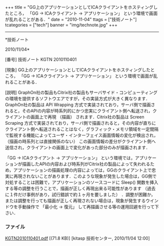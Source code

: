 ﻿+++
title = "GG上のアプリケーションとしてICAクライアントをホスティングしたところ， 「GG → ICAクライアント → アプリケーション」 という環境で画面が乱れることがある．"
date = "2010-11-04"
ttags = ["技術ノート"]
tcategories = ["tech"]
banner = "img/technote.jpg"
+++

-----------------------------------------------------------------------------------------------------------------------------

*技術ノート

2010/11/04*


[番号]
技術ノート KGTN 2010110401

[現象]
GG上のアプリケーションとしてICAクライアントをホスティングしたところ，
「GG → ICAクライアント → アプリケーション」
という環境で画面が乱れることがある．

[説明]
GraphOn社の製品もCitrix社の製品もサーバサイド・コンピューティングの環境を提供するソフトウエアですが，その実装方式が大きく異なります．GraphOn社の製品は
API Wrapping
方式で実装されており，サーバ側で描画されると，そのAPIの内容が時系列的にかつ忠実にクライアント側へ転送され，クライアントの画面上で再現
（描画） されます．Citrix社の製品は Screen Scraping
方式で実装されており，サーバ側で描画されると，その内容が直ちにクライアント側へ転送されることはなく，グラフィック・メモリ領域を一定間隔で監視する機能によってユーザ・インターフェイス画面情報の変化が検出され，
（描画の時系列とは直接関係のない）
この画面情報の差分がクライアント側へ送信され，クライアントの画面上で変化があった部分のみが描画されます．

「GG → ICAクライアント → アプリケーション」
という環境では，アプリケーションが描画したAPIの内容および時系列がCitrix社の製品によって失われるため，アプリケーションの描画処理の内容によっては，GGのクライアント上で忠実に再現されないことがあります．このような現象が発生した場合は，GG側で対処することは困難で，アプリケーションのソースコードに
Sleep()
関数を挿入する等の調整を行うことで，描画が正しく再現出来る可能性があります
（過去に１件だけ事例があり，試行錯誤で約１ヶ月を要しました）
．調整が困難か，または調整を行っても描画が正しく再現されない場合は，現象が発生するウインドウを手動操作で
「最小化 → 復元」 して再描画させる等の運用回避を行って下さい．


### ファイル

 
 


[KGTN2010110401.pdf](http://techreport.kitasp.net/attachments/download/374/KGTN2010110401.pdf)
 [(71.8 KB)] [kitasp 技術センター, 2010/11/04
12:00]


 


 

